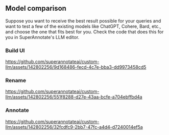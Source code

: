 ## Model comparison

Suppose you want to receive the best result possible for your queries and want to test a few of the existing models like ChatGPT, Cohere, Bard, etc., and choose the one that fits best for you. Check the code that does this for you in SuperAnnotate's LLM editor.

### Build UI
https://github.com/superannotateai/custom-llm/assets/142802256/9d168486-fecd-4c7e-bba3-dd9973458cd5


### Rename
https://github.com/superannotateai/custom-llm/assets/142802256/551f8288-d27e-43aa-bcfe-a704ebffbd4a


### Annotate
https://github.com/superannotateai/custom-llm/assets/142802256/32fcdfc9-2bb7-47fc-a4d4-d7240014ef5a


